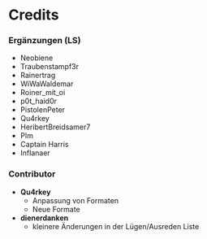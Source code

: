 # Credits

### Ergänzungen (LS)

- Neobiene
- Traubenstampf3r
- Rainertrag
- WiWaWaldemar
- Roiner_mit_oi
- p0t_haid0r
- PistolenPeter
- Qu4rkey
- HeribertBreidsamer7
- Plm
- Captain Harris
- Inflanaer

### Contributor

- **Qu4rkey**
  - Anpassung von Formaten
  - Neue Formate
- **dienerdanken**
  - kleinere Änderungen in der Lügen/Ausreden Liste
